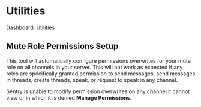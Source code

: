 # Utilities

[Dashboard: Utilities](https://sentrybot.gg/dashboard/utilities)

## Mute Role Permissions Setup

<RequiredPermissions :role="['Manage Roles']" />

This tool will automatically configure permissions overwrites for your mute role on all channels in your server. This
will not work as expected if any roles are specifically granted permission to send messages, send messages in threads,
create threads, speak, or request to speak in any channel.

Sentry is unable to modify permission overwrites on any channel it cannot view or in which it is denied
**Manage Permissions**.
